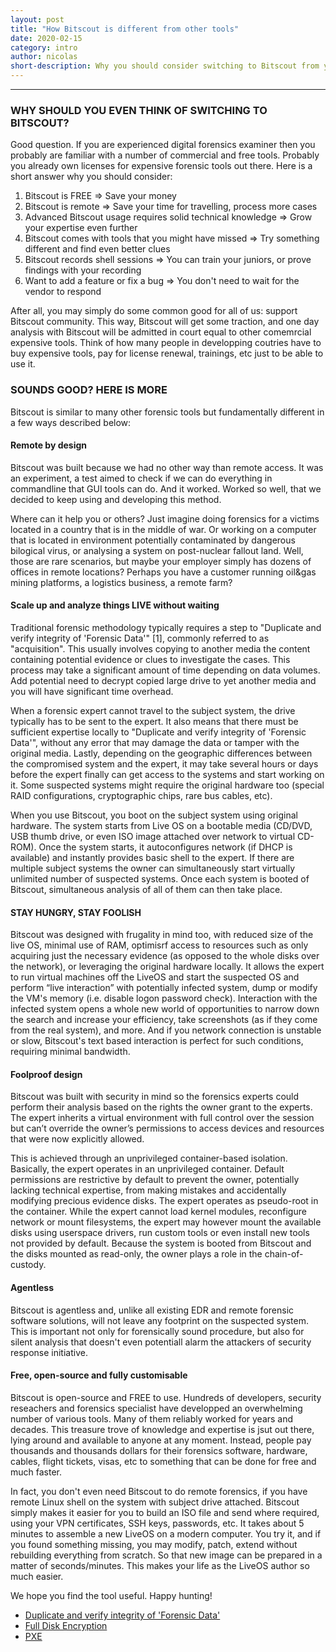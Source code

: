 ```yaml
---
layout: post
title: "How Bitscout is different from other tools"
date: 2020-02-15
category: intro
author: nicolas
short-description: Why you should consider switching to Bitscout from your commercial tools
---
```


-----

### WHY SHOULD YOU EVEN THINK OF SWITCHING TO BITSCOUT? ###  
Good question. If you are experienced digital forensics examiner then you probably are familiar with a number of commercial and free tools. Probably you already own licenses for expensive forensic tools out there. Here is a short answer why you should consider:
1. Bitscout is FREE => Save your money  
1. Bitscout is remote => Save your time for travelling, process more cases  
1. Advanced Bitscout usage requires solid technical knowledge => Grow your expertise even further  
1. Bitscout comes with tools that you might have missed => Try something different and find even better clues  
1. Bitscout records shell sessions => You can train your juniors, or prove findings with your recording  
1. Want to add a feature or fix a bug => You don't need to wait for the vendor to respond  

After all, you may simply do some common good for all of us: support Bitscout community. This way, Bitscout will get some traction, and one day analysis with Bitscout will be admitted in court equal to other comemrcial expensive tools. Think of how many people in developping coutries have to buy expensive tools, pay for license renewal, trainings, etc just to be able to use it.


### SOUNDS GOOD? HERE IS MORE ###  
Bitscout is similar to many other forensic tools but fundamentally different in a few ways described below:

#### Remote by design ####  
Bitscout was built because we had no other way than remote access. It was an experiment, a test aimed to check if we can do everything in commandline that GUI tools can do. And it worked. Worked so well, that we decided to keep using and developing this method. 

Where can it help you or others? Just imagine doing forensics for a victims located in a country that is in the middle of war. Or working on a computer that is located in environment potentially contaminated by dangerous bilogical virus, or analysing a system on post-nuclear fallout land. Well, those are rare scenarios, but maybe your employer simply has dozens of offices in remote locations? Perhaps you have a customer running oil&gas mining platforms, a logistics business, a remote farm?

#### Scale up and analyze things LIVE without waiting ####  
Traditional forensic methodology typically requires a step to "Duplicate and verify integrity of 'Forensic Data'" [1], commonly referred to as "acquisition". This usually involves copying to another media the content containing potential evidence or clues to investigate the cases. This process may take a significant amount of time depending on data volumes. Add potential need to decrypt copied large drive to yet another media and you will have significant time overhead.

When a forensic expert cannot travel to the subject system, the drive typically has to be sent to the expert. It also means that there must be sufficient expertise locally to "Duplicate and verify integrity of 'Forensic Data'", without any error that may damage the data or tamper with the original media. Lastly, depending on the geographic differences between the compromised system and the expert, it may take several hours or days before the expert finally can get access to the systems and start working on it. Some suspected systems might require the original hardware too (special RAID configurations, cryptographic chips, rare bus cables, etc).

When you use Bitscout, you boot on the subject system using original hardware. The system starts from Live OS on a bootable media (CD/DVD, USB thumb drive, or even ISO image attached over network to virtual CD-ROM). Once the system starts, it autoconfigures network (if DHCP is available) and instantly provides basic shell to the expert. If there are multiple subject systems the owner can simultaneously start virtually unlimited number of suspected systems. Once each system is booted of Bitscout, simultaneous analysis of all of them can then take place.


#### STAY HUNGRY, STAY FOOLISH ####  
Bitscout was designed with frugality in mind too, with reduced size of the live OS, minimal use of RAM, optimisrf access to resources such as only acquiring just the necessary evidence (as opposed to the whole disks over the network), or leveraging the original hardware locally. It allows the expert to run virtual machines off the LiveOS and start the suspected OS and perform “live interaction” with potentially infected system, dump or modify the VM's memory (i.e. disable logon password check). Interaction with the infected system opens a whole new world of opportunities to narrow down the search and increase your efficiency, take screenshots (as if they come from the real system), and more. And if you network connection is unstable or slow, Bitscout's text based interaction is perfect for such conditions, requiring minimal bandwidth.

#### Foolproof design ####   
Bitscout was built with security in mind so the forensics experts could perform their analysis based on the rights the owner grant to the experts. The expert inherits a virtual environment with full control over the session but can’t override the owner’s permissions to access devices and resources that were now explicitly allowed.

This is achieved through an unprivileged container-based isolation. Basically, the expert operates in an unprivileged container. Default permissions are restrictive by default to prevent the owner, potentially lacking technical expertise, from making mistakes and accidentally modifying precious evidence disks. The expert operates as pseudo-root in the container. While the expert cannot load kernel modules, reconfigure network or mount filesystems, the expert may however mount the available disks using userspace drivers, run custom tools or even install new tools not provided by default. Because the system is booted from Bitscout and the disks mounted as read-only, the owner plays a role in the chain-of-custody. 


#### Agentless ####   
Bitscout is agentless and, unlike all existing EDR and remote forensic software solutions, will not leave any footprint on the suspected system. This is important not only for forensically sound procedure, but also for silent analysis that doesn't even potentiall alarm the attackers of security response initiative. 

#### Free, open-source and fully customisable ####   
Bitscout is open-source and FREE to use. Hundreds of developers, security reseachers and forensics specialist have developped an overwhelming number of various tools. Many of them reliably worked for years and decades. This treasure trove of knowledge and expertise is jsut out there, lying around and available to anyone at any moment. Instead, people pay thousands and thousands dollars for their forensics software, hardware, cables, flight tickets, visas, etc to something that can be done for free and much faster.

In fact, you don't even need Bitscout to do remote forensics, if you have remote Linux shell on the system with subject drive attached. Bitscout simply makes it easier for you to build an ISO file and send where required, using your VPN certificates, SSH keys, passwords, etc. It takes about 5 minutes to assemble a new LiveOS on a modern computer. You try it, and if you found something missing, you may modify, patch, extend without rebuilding everything from scratch. So that new image can be prepared in a matter of seconds/minutes. This makes your life as the LiveOS author so much easier.

We hope you find the tool useful. Happy hunting!

* [Duplicate and verify integrity of 'Forensic Data'](https://www.justice.gov/sites/default/files/criminal-ccips/legacy/2015/03/26/forensics_chart.pdf)
* [Full Disk Encryption](https://www.esecurityplanet.com/network-security/7-full-disk-encryption-solutions-to-check-out.html) 
* [PXE](https://en.wikipedia.org/wiki/Preboot_Execution_Environment)

 

